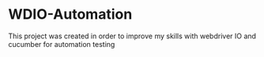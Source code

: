 # WDIO-Automation
This project was created in order to improve my skills with webdriver IO and cucumber for automation testing
